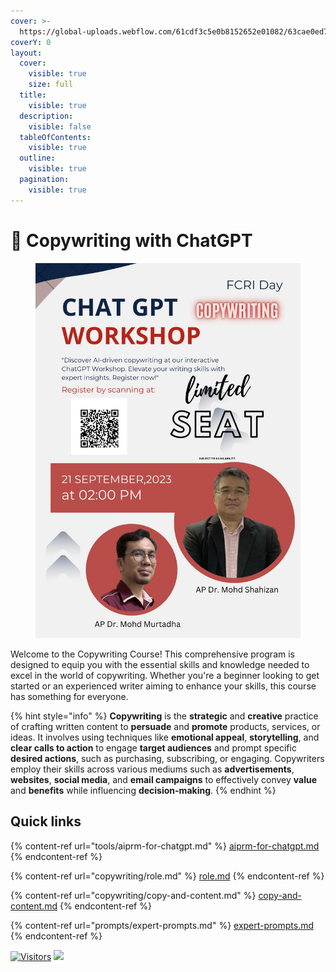 ```yaml
---
cover: >-
  https://global-uploads.webflow.com/61cdf3c5e0b8152652e01082/63cae0ed759b1be7f45d129b_thumbnail_ChatGPT-for-Writers_2.jpg
coverY: 0
layout:
  cover:
    visible: true
    size: full
  title:
    visible: true
  description:
    visible: false
  tableOfContents:
    visible: true
  outline:
    visible: true
  pagination:
    visible: true
---
```


# 👋 Copywriting with ChatGPT

<figure><img src=".gitbook/assets/MSO chatgpt.jpeg" alt="" width="563"><figcaption></figcaption></figure>

Welcome to the Copywriting Course! This comprehensive program is designed to equip you with the essential skills and knowledge needed to excel in the world of copywriting. Whether you're a beginner looking to get started or an experienced writer aiming to enhance your skills, this course has something for everyone.

{% hint style="info" %}
**Copywriting** is the **strategic** and **creative** practice of crafting written content to **persuade** and **promote** products, services, or ideas. It involves using techniques like **emotional appeal**, **storytelling**, and **clear calls to action** to engage **target audiences** and prompt specific **desired actions**, such as purchasing, subscribing, or engaging. Copywriters employ their skills across various mediums such as **advertisements**, **websites**, **social media**, and **email campaigns** to effectively convey **value** and **benefits** while influencing **decision-making**.
{% endhint %}

## Quick links



{% content-ref url="tools/aiprm-for-chatgpt.md" %}
[aiprm-for-chatgpt.md](tools/aiprm-for-chatgpt.md)
{% endcontent-ref %}

{% content-ref url="copywriting/role.md" %}
[role.md](copywriting/role.md)
{% endcontent-ref %}

{% content-ref url="copywriting/copy-and-content.md" %}
[copy-and-content.md](copywriting/copy-and-content.md)
{% endcontent-ref %}

{% content-ref url="prompts/expert-prompts.md" %}
[expert-prompts.md](prompts/expert-prompts.md)
{% endcontent-ref %}

[![Visitors](https://api.visitorbadge.io/api/visitors?path=https%3A%2F%2Fgithub.com%2Fdrshahizan\&labelColor=%23697689\&countColor=%23555555\&style=plastic)](https://visitorbadge.io/status?path=https%3A%2F%2Fgithub.com%2Fdrshahizan) ![](https://hit.yhype.me/github/profile?user\_id=81284918)
